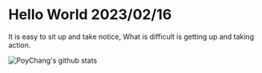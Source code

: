 # Hello World 2023/02/16

It is easy to sit up and take notice, What is difficult is getting up and taking action.

![PoyChang's github stats](https://github-readme-stats.vercel.app/api?username=poychang&show_icons=true&theme=dracula)
